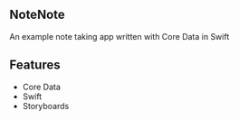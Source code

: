 ## NoteNote

An example note taking app written with Core Data in Swift

## Features

- Core Data
- Swift
- Storyboards

